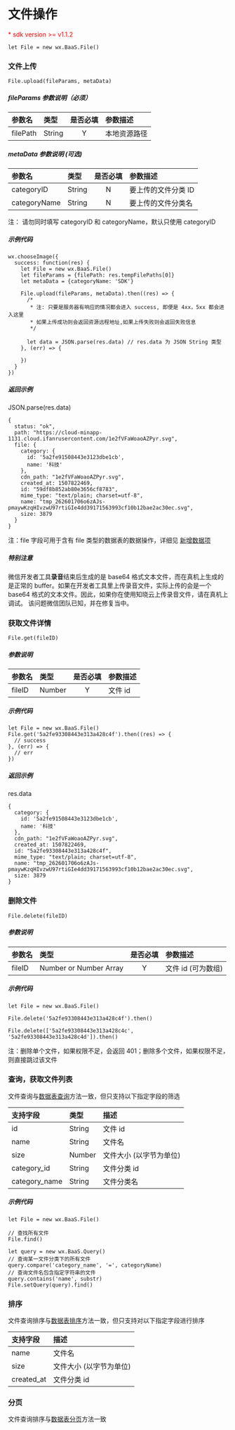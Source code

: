 # 文件操作

<p style='color:red'>* sdk version >= v1.1.2</p>

`let File = new wx.BaaS.File()`

### 文件上传

`File.upload(fileParams, metaData)`

##### fileParams 参数说明（必须）

| 参数名    | 类型    | 是否必填 | 参数描述      |
| :------- | :----- | :-----: | :------------|
| filePath | String |    Y    | 本地资源路径   |

##### metaData 参数说明 (可选)

| 参数名      | 类型     | 是否必填 | 参数描述      |
| :--------  | :------ | :-----: | :------------|
| categoryID | String |    N    | 要上传的文件分类 ID |
| categoryName | String |    N    | 要上传的文件分类名 |

注： 请勿同时填写 categoryID 和 categoryName，默认只使用 categoryID

##### 示例代码

```
wx.chooseImage({
  success: function(res) {
    let File = new wx.BaaS.File()
    let fileParams = {filePath: res.tempFilePaths[0]}
    let metaData = {categoryName: 'SDK'}

    File.upload(fileParams, metaData).then((res) => {
      /*
       * 注: 只要是服务器有响应的情况都会进入 success, 即便是 4xx，5xx 都会进入这里
       * 如果上传成功则会返回资源远程地址,如果上传失败则会返回失败信息
       */

      let data = JSON.parse(res.data) // res.data 为 JSON String 类型
    }, (err) => {

    })
  }
})
```

##### 返回示例

JSON.parse(res.data)
```
{
  status: "ok",
  path: "https://cloud-minapp-1131.cloud.ifanrusercontent.com/1e2fVFaWoaoAZPyr.svg",
  file: {
    category: {
      id: '5a2fe91508443e3123dbe1cb',
      name: '科技'
    },
    cdn_path: "1e2fVFaWoaoAZPyr.svg",
    created_at: 1507822469,
    id: "59df8b852ab80e3656cf8783",
    mime_type: "text/plain; charset=utf-8",
    name: "tmp_262601706o6zAJs-pmaywKzqHIvzwU97rtiGIe4dd39171563993cf10b12bae2ac30ec.svg",
    size: 3879
  }
}
```

注：file 字段可用于含有 file 类型的数据表的数据操作，详细见 [新增数据项](../schema/create-record.md)

##### 特别注意
微信开发者工具**录音**结束后生成的是 base64 格式文本文件，而在真机上生成的是正常的 buffer。如果在开发者工具里上传录音文件，实际上传的会是一个 base64 格式的文本文件。因此，如果你在使用知晓云上传录音文件，请在真机上调试。
该问题微信团队已知，并在修复当中。


### 获取文件详情

`File.get(fileID)`

##### 参数说明

| 参数名  | 类型    | 是否必填 | 参数描述   |
| :----- | :----- | :-----: | :------- |
| fileID | Number |    Y    |  文件 id  |

##### 示例代码

```
let File = new wx.BaaS.File()
File.get('5a2fe93308443e313a428c4f').then((res) => {
  // success
}, (err) => {
  // err
})
```

##### 返回示例

res.data
```
{
  category: {
    id: '5a2fe91508443e3123dbe1cb',
    name: '科技'
  },
  cdn_path: "1e2fVFaWoaoAZPyr.svg",
  created_at: 1507822469,
  id: "5a2fe93308443e313a428c4f",
  mime_type: "text/plain; charset=utf-8",
  name: "tmp_262601706o6zAJs-pmaywKzqHIvzwU97rtiGIe4dd39171563993cf10b12bae2ac30ec.svg",
  size: 3879
}
```


### 删除文件

`File.delete(fileID)`

##### 参数说明

| 参数名    | 类型                    | 是否必填 | 参数描述           |
| :------- | :--------------------  | :-----: | :----------------|
| fileID   | Number or Number Array |    Y    | 文件 id (可为数组) |

##### 示例代码

```
let File = new wx.BaaS.File()

File.delete('5a2fe93308443e313a428c4f').then()

File.delete(['5a2fe93308443e313a428c4c', '5a2fe93308443e313a428c4d']).then()
```

注：删除单个文件，如果权限不足，会返回 401；删除多个文件，如果权限不足，则直接跳过该文件

### 查询，获取文件列表

文件查询与[数据表查询](../schema/query.md)方法一致，但只支持以下指定字段的筛选

| 支持字段       | 类型    | 描述      |
| :-----------  | :----- | :------------------- |
| id            | String | 文件 id               |
| name          | String | 文件名                |
| size          | Number | 文件大小 (以字节为单位) |
| category_id   | String | 文件分类 id           |
| category_name | String | 文件分类名            |

##### 示例代码

```
let File = new wx.BaaS.File()

// 查找所有文件
File.find()

let query = new wx.BaaS.Query()
// 查询某一文件分类下的所有文件
query.compare('category_name', '=', categoryName)
// 查询文件名包含指定字符串的文件
query.contains('name', substr)
File.setQuery(query).find()
```

### 排序
文件查询排序与[数据表排序](../schema/limit-and-order.md)方法一致，但只支持对以下指定字段进行排序

| 支持字段    | 描述      |
| :--------- | :------------------- |
| name       | 文件名                |
| size       | 文件大小 (以字节为单位) |
| created_at | 文件分类 id           |

### 分页
文件查询排序与[数据表分页](../schema/limit-and-order.md)方法一致